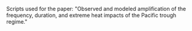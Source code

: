 Scripts used for the paper: "Observed and modeled amplification of the frequency, duration, and extreme heat impacts of the Pacific trough regime."
